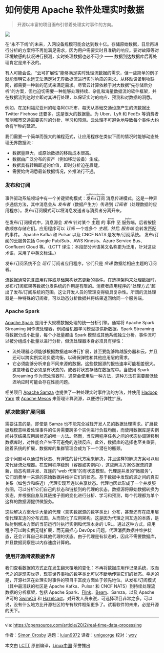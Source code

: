 [#]: collector: (lujun9972)
[#]: translator: (unigeorge)
[#]: reviewer: (wxy)
[#]: publisher: (wxy)
[#]: url: (https://linux.cn/article-13891-1.html)
[#]: subject: (How to process real-time data with Apache)
[#]: via: (https://opensource.com/article/20/2/real-time-data-processing)
[#]: author: (Simon Crosby https://opensource.com/users/simon-crosby)

如何使用 Apache 软件处理实时数据
======

> 开源以丰富的项目画布引领着处理实时事件的方向。

![](https://img.linux.net.cn/data/attachment/album/202110/17/105502opl53qrmj950j3mv.jpg)

在“永不下线”的未来，入网设备规模可能会达到数十亿。存储原始数据，日后再进行分析的方案将不再能满足需求，因为用户需要实时且准确的响应。要对故障等对环境敏感的状况进行预测，实时处理数据也必不可少 —— 数据到达数据库后再处理肯定是来不及的。

有人可能会说，“云可扩展性”能够满足实时处理流数据的需求，但一些简单的例子就能表明它永远无法满足对无界数据流进行实时响应的需求。从移动设备到物联网，都需要一种新的范式来满足需求。尽管云计算依赖于对大数据“先存储后分析”的方案，但也迫切需要一种能够处理持续、杂乱和海量数据流的软件框架，并在数据流到达时立即对其进行处理，以保证实时的响应、预测和对数据的洞悉。

例如，在加利福尼亚州的帕洛阿尔托市，每天从基础交通设施产生的流数据比 Twitter Firehose 还要多。这是很大的数据量。为 Uber、Lyft 和 FedEx 等消费者预测城市交通需要实时的分析、学习和预测。云处理不可避免地导致每个事件大约会有半秒的延迟。

我们需要一个简单而强大的编程范式，让应用程序在类似下面的情况时能够动态处理无界数据流： 

  * 数据量巨大，或原始数据的移动成本很高。
  * 数据由广泛分布的资产（例如移动设备）生成。
  * 数据具有转瞬即逝的价值，即时分析迫在眉睫。
  * 需要始终洞悉最新数据情况，外推法行不通。

### 发布和订阅 

事件驱动系统领域中有一个关键架构模式：<ruby>发布/订阅<rt>publish/subscribe</rt></ruby> 消息传递模式。这是一种异步通信方法，其中消息会从 _发布者_（数据产生方）传递到 _订阅者_（处理数据的应用程序）。发布/订阅模式可以将消息发送者与消费者分离开来。

在发布/订阅模式中，消息源会 _发布_ 针对某个 <ruby>主题<rt>topic</rt></ruby> 的 <ruby>事件<rt>event</rt></ruby> 至 <ruby>服务端<rt>broker</rt></ruby>，后者按接收顺序存储它们。应用程序可以 _订阅_ 一个或多个 _主题_，然后 _服务端_ 会转发匹配的事件。 Apache Kafka 和 Pulsar 以及 CNCF NATS 是发布/订阅系统。 发布/订阅的云服务包括 Google Pub/Sub、AWS Kinesis、Azure Service Bus、Confluent Cloud 等。（LCTT 译注：本段部分术语英文名称更为泛用，针对这些术语，采用了中英文标注。）

发布/订阅系统不会 _运行_ 订阅者应用程序，它们只是 _传递_ 数据给相应主题的订阅者。

流数据通常包含应用程序或基础架构状态更新的事件。在选择架构来处理数据时，发布/订阅框架等数据分发系统的作用是有限的。消费者应用程序的“处理方式”超出了发布/订阅系统的范围。这让开发人员的管理变得极具复杂性。所谓的流处理器是一种特殊的订阅者，可以动态分析数据并将结果返回给同一个服务端。 

### Apache Spark

[Apache Spark][2] 是用于大规模数据处理的统一分析引擎。通常将 Apache Spark Streaming 用作流处理器，例如给机器学习模型提供新数据。Spark Streaming 将数据分成小批量，每个小批量都由 Spark 模型或其他系统独立分析。事件流可以被分组成小批量以进行分析，但流处理器本身必须具有弹性： 

  * 流处理器必须能够根据数据速率进行扩展，甚至要能够跨越服务器和云，并且还可以跨实例实现负载均衡，以确保弹性和其他应用层的需求。
  * 它必须能够分析来自不同来源的数据，这些数据源的报告速率可能相差很大。这意味着它必须是有状态的，或者将状态存储在数据库中。当使用 Spark Streaming 作为流处理器时，通常会使用后一种方法，这种方法在需要超低延迟响应时可能会存在性能问题。

相关项目 [Apache Samza][3] 也提供了一种处理实时事件流的方法，并使用 [Hadoop Yarn][4] 或 [Apache Mesos][5] 来管理计算资源，以便进行弹性扩展。

### 解决数据扩展问题 

需要注意的是，即使是 Samza 也不能完全减轻开发人员的数据处理需求。扩展数据规模意味着处理事件的任务需要跨多个实例进行负载均衡，而使用数据库是实例间共享结果应用层状态的唯一方法。然而，当应用程序任务之间的状态协调转移到数据库时，对性能会产生不可避免的连锁反应。此外，数据库的选择也至关重要。随着系统的扩展，数据库的集群管理会成为下一个潜在的瓶颈。 

这个问题可以通过有状态、有弹性的替代方案来解决，并且这样的解决方案可以用来代替流处理器。在应用程序级别（容器或实例内），这些解决方案依据流的更新，动态构建并发、互连的“web 代理”的有状态模型。代理是并发的“微服务”，它们消费单一来源的原始数据并维护它们的状态。基于数据中发现的源之间的真实关系（如包含和临近）,代理实现互连以共享状态。代理也因此形成了一个并发服务图，可以分析它们自己的状态和链接到的代理的状态。数据源将原始数据转换为状态，并根据自身及其链接子图的变化进行分析、学习和预测，每个代理都为单个这样的数据源提供微服务。

这些解决方案允许大量的代理（真实数据源的数字类比）分布，甚至还有在应用层使代理互连的分布式图，从而简化了应用架构。这是因为代理之间互连的本质，是映射到解决方案的当前运行时执行实例和代理本身的 URL。通过这种方式，应用程序可以跨实例无缝扩展，而无需担心 DevOps 问题。代理消费数据并维护状态，还会计算自己和其他代理的状态。由于代理是有状态的，因此不需要数据库，并且数据洞察是以内存速度计算的。 

### 使用开源阅读数据世界

我们查看数据的方式正在发生翻天覆地的变化：不再将数据库用作记录系统，取而代之的是现实世界，现实世界事物的数字类比可以不断地传输它们的状态。幸运的是，开源社区在处理实时事件的项目丰富度方面处于领先地位。从发布/订阅模式（其中最活跃的社区是 Apache Kafka、Pulsar 和 CNCF NATS）到持续处理流数据的分析框架，包括 Apache Spark、[Flink][6]、[Beam][7]、Samza，以及 Apache 许可的 [SwimOS][8] 和 [Hazelcast][9]，对开发人员来说，可选择项目非常之多。可以说，没有什么地方比开源社区的专有软件框架更多了。试看软件的未来，必是开源的天下。 

--------------------------------------------------------------------------------

via: https://opensource.com/article/20/2/real-time-data-processing

作者：[Simon Crosby][a]
选题：[lujun9972][b]
译者：[unigeorge](https://github.com/unigeorge)
校对：[wxy](https://github.com/wxy)

本文由 [LCTT](https://github.com/LCTT/TranslateProject) 原创编译，[Linux中国](https://linux.cn/) 荣誉推出

[a]: https://opensource.com/users/simon-crosby
[b]: https://github.com/lujun9972
[1]: https://opensource.com/sites/default/files/styles/image-full-size/public/lead-images/clocks_time.png?itok=_ID09GDk (Alarm clocks with different time)
[2]: https://spark.apache.org/
[3]: https://samza.apache.org/
[4]: https://hadoop.apache.org/
[5]: http://mesos.apache.org/
[6]: https://flink.apache.org/
[7]: https://beam.apache.org
[8]: https://github.com/swimos/swim
[9]: https://hazelcast.com/
